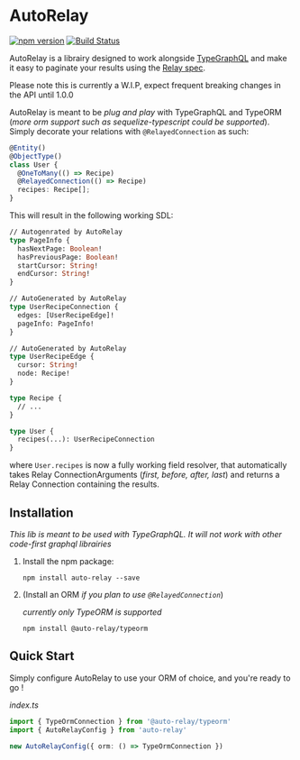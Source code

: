 # AutoRelay

[![npm version](https://badge.fury.io/js/auto-relay.svg)](https://badge.fury.io/js/auto-relay) [![Build Status](https://travis-ci.org/wemaintain/auto-relay.svg?branch=master)](https://travis-ci.org/wemaintain/auto-relay)

AutoRelay is a librairy designed to work alongside [TypeGraphQL](https://typegraphql.ml/) and make it easy to paginate your results using the [Relay spec](https://facebook.github.io/relay/graphql/connections.htm).

Please note this is currently a W.I.P, expect frequent breaking changes in the API until 1.0.0

AutoRelay is meant to be _plug and play_ with TypeGraphQL and TypeORM \(_more orm support such as sequelize-typescript could be supported_\). Simply decorate your relations with `@RelayedConnection` as such:

```typescript
@Entity()
@ObjectType()
class User {
  @OneToMany(() => Recipe)
  @RelayedConnection(() => Recipe)
  recipes: Recipe[];
}
```

This will result in the following working SDL:

```graphql
// Autogenrated by AutoRelay
type PageInfo {
  hasNextPage: Boolean!
  hasPreviousPage: Boolean!
  startCursor: String!
  endCursor: String!
}

// AutoGenerated by AutoRelay
type UserRecipeConnection {
  edges: [UserRecipeEdge]!
  pageInfo: PageInfo!
}

// AutoGenerated by AutoRelay
type UserRecipeEdge {
  cursor: String!
  node: Recipe!
}

type Recipe {
  // ...
}

type User {
  recipes(...): UserRecipeConnection
}
```

where `User.recipes` is now a fully working field resolver, that automatically takes Relay ConnectionArguments \(_first, before, after, last_\) and returns a Relay Connection containing the results.

## Installation

_This lib is meant to be used with TypeGraphQL. It will not work with other code-first graphql librairies_

1. Install the npm package:

   `npm install auto-relay --save`

2. \(Install an ORM _if you plan to use `@RelayedConnection`_\)

   _currently only TypeORM is supported_

   `npm install @auto-relay/typeorm`

## Quick Start

Simply configure AutoRelay to use your ORM of choice, and you're ready to go !

_index.ts_

```typescript
import { TypeOrmConnection } from '@auto-relay/typeorm'
import { AutoRelayConfig } from 'auto-relay'

new AutoRelayConfig({ orm: () => TypeOrmConnection })
```

